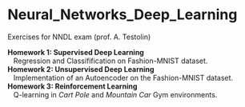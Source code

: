 # Neural_Networks_Deep_Learning
Exercises for NNDL exam (prof. A. Testolin)

**Homework 1: Supervised Deep Learning**\
&nbsp;&nbsp;    Regression and Classifification on Fashion-MNIST dataset.\
**Homework 2: Unsupervised Deep Learning**\
&nbsp;&nbsp;    Implementation of an Autoencoder on the Fashion-MNIST dataset.\
**Homework 3: Reinforcement Learning**\
&nbsp;&nbsp;    Q-learning in _Cart Pole_ and _Mountain Car_ Gym environments.
